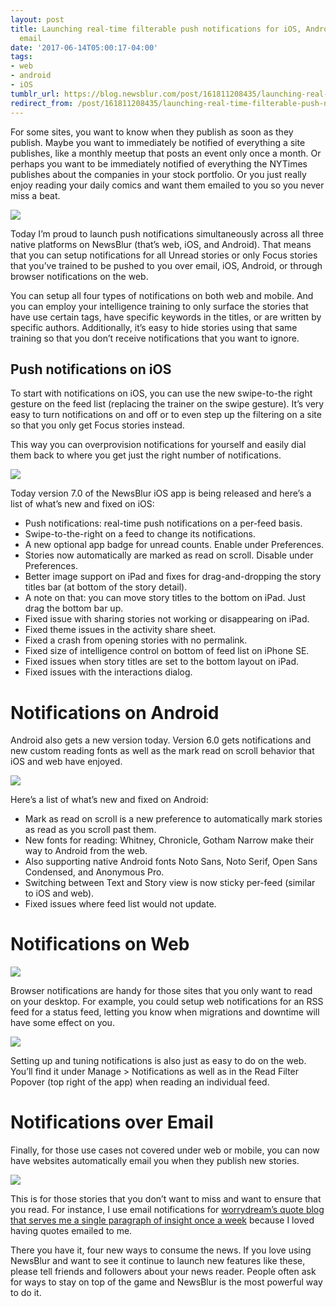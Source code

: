 ```yaml
---
layout: post
title: Launching real-time filterable push notifications for iOS, Android, web, and
  email
date: '2017-06-14T05:00:17-04:00'
tags:
- web
- android
- iOS
tumblr_url: https://blog.newsblur.com/post/161811208435/launching-real-time-filterable-push-notifications
redirect_from: /post/161811208435/launching-real-time-filterable-push-notifications/
---
```

For some sites, you want to know when they publish as soon as they publish. Maybe you want to immediately be notified of everything a site publishes, like a monthly meetup that posts an event only once a month. Or perhaps you want to be immediately notified of everything the NYTimes publishes about the companies in your stock portfolio. Or you just really enjoy reading your daily comics and want them emailed to you so you never miss a beat.

![](http://www.newsblur.com/media/blog/notifications-announcement.png)

Today I’m proud to launch push notifications simultaneously across all three native platforms on NewsBlur (that’s web, iOS, and Android). That means that you can setup notifications for all Unread stories or only Focus stories that you’ve trained to be pushed to you over email, iOS, Android, or through browser notifications on the web.

You can setup all four types of notifications on both web and mobile. And you can employ your intelligence training to only surface the stories that have use certain tags, have specific keywords in the titles, or are written by specific authors. Additionally, it’s easy to hide stories using that same training so that you don’t receive notifications that you want to ignore.

## Push notifications on iOS

To start with notifications on iOS, you can use the new swipe-to-the right gesture on the feed list (replacing the trainer on the swipe gesture). It’s very easy to turn notifications on and off or to even step up the filtering on a site so that you only get Focus stories instead.

This way you can overprovision notifications for yourself and easily dial them back to where you get just the right number of notifications.

![](https://s3.amazonaws.com/static.newsblur.com/blog/notifications-ios.png)

Today version 7.0 of the NewsBlur iOS app is being released and here’s a list of what’s new and fixed on iOS:

- Push notifications: real-time push notifications on a per-feed basis.
- Swipe-to-the-right on a feed to change its notifications.
- A new optional app badge for unread counts. Enable under Preferences.
- Stories now automatically are marked as read on scroll. Disable under Preferences.
- Better image support on iPad and fixes for drag-and-dropping the story titles bar (at bottom of the story detail).
- A note on that: you can move story titles to the bottom on iPad. Just drag the bottom bar up.
- Fixed issue with sharing stories not working or disappearing on iPad.
- Fixed theme issues in the activity share sheet.
- Fixed a crash from opening stories with no permalink.
- Fixed size of intelligence control on bottom of feed list on iPhone SE.
- Fixed issues when story titles are set to the bottom layout on iPad.
- Fixed issues with the interactions dialog.

# Notifications on Android

Android also gets a new version today. Version 6.0 gets notifications and new custom reading fonts as well as the mark read on scroll behavior that iOS and web have enjoyed.

![](https://s3.amazonaws.com/static.newsblur.com/blog/notifications-android.png)

Here’s a list of what’s new and fixed on Android:

- Mark as read on scroll is a new preference to automatically mark stories as read as you scroll past them.
- New fonts for reading: Whitney, Chronicle, Gotham Narrow make their way to Android from the web.
- Also supporting native Android fonts Noto Sans, Noto Serif, Open Sans Condensed, and Anonymous Pro.
- Switching between Text and Story view is now sticky per-feed (similar to iOS and web).
- Fixed issues where feed list would not update.

# Notifications on Web

![](https://s3.amazonaws.com/static.newsblur.com/blog/notifications-options.png)

Browser notifications are handy for those sites that you only want to read on your desktop. For example, you could setup web notifications for an RSS feed for a status feed, letting you know when migrations and downtime will have some effect on you.

![](https://s3.amazonaws.com/static.newsblur.com/blog/notifications-sites.png)

Setting up and tuning notifications is also just as easy to do on the web. You’ll find it under Manage \> Notifications as well as in the Read Filter Popover (top right of the app) when reading an individual feed.

# Notifications over Email

Finally, for those use cases not covered under web or mobile, you can now have websites automatically email you when they publish new stories.

![](https://s3.amazonaws.com/static.newsblur.com/blog/notifications-email.png)

This is for those stories that you don’t want to miss and want to ensure that you read. For instance, I use email notifications for [worrydream’s quote blog that serves me a single paragraph of insight once a week](http://www.newsblur.com/site/5586842/quotes-worrydream.com) because I loved having quotes emailed to me.

There you have it, four new ways to consume the news. If you love using NewsBlur and want to see it continue to launch new features like these, please tell friends and followers about your news reader. People often ask for ways to stay on top of the game and NewsBlur is the most powerful way to do it.

